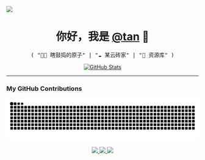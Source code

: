 ![](https://user-images.githubusercontent.com/5880908/92062256-48ad8580-ed66-11ea-8e47-c2d8bfc51891.png)

<p>
<h1 align='center'>
  <b>你好，我是 <a href='https://github.com/weitanx'>@tan</a> 👋</b>
</h1>
<p align='center'>
  <samp>( "👨‍💻 瞎鼓捣的原子" | "☁️ 某云砖家" | "💼 资源库" )</samp>
</p>
</p>

<p align='center'>
  <a href='https://github.com/weitanx'>
    <img alt='GitHub Stats'
         src='https://github-readme-stats.vercel.app/api?username=weitanx&show_icons=true&theme=radical&count_private=true&include_all_commits=true' />
  </a>
</p>

<!--<p align='center'>
  <a href='https://github.com/weitanx'>
    <img alt='GitHub Stats' src='https://github-readme-stats.vercel.app/api/top-langs/?username=weitanx' />
  </a>
</p>-->

-----
### My GitHub Contributions

![](https://raw.githubusercontent.com/L1cardo/L1cardo/main/assets/github-contribution-grid-snake.svg)

<p align='center'>
  <a href='https://github.com/weitanx'>
    <img src='https://img.shields.io/badge/github-wei-211F1F?logo=github&logoColor=white&style=flat-square' />
  </a>
  <a href='https://github.com/weitanx'>
    <img src='https://img.shields.io/badge/website-whe.me-1BC?logo=react&logoColor=white&style=flat-square' />
  </a>
  <a href='https://github.com/weitanx'>
    <img src='https://enkahcw3aqjzlyp.m.pipedream.net/?key=gh-weitanx&label=visitors&color=grey&style=flat' />
  </a>
</p>
